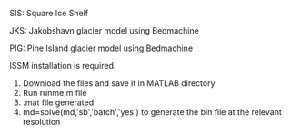 SIS: Square Ice Shelf

JKS: Jakobshavn glacier model using Bedmachine

PIG: Pine Island glacier model using Bedmachine

ISSM installation is required.  

1. Download the files and save it in MATLAB directory
2. Run runme.m file 
3. .mat file generated
4. md=solve(md,'sb','batch','yes') to generate the bin file at the relevant resolution

